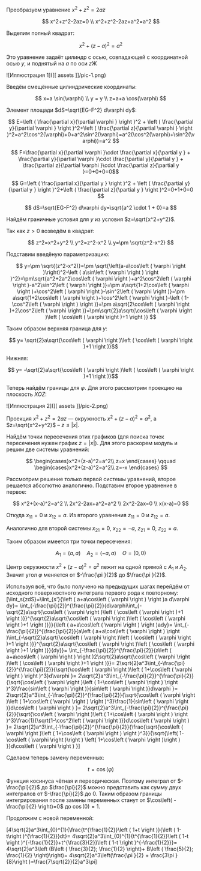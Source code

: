 Преобразуем уравнение $x^2+z^2=2az$

$$ x^2+z^2-2az=0 \\ x^2+z^2-2az+a^2=a^2 $$

Выделим полный квадрат:

$$ x^2+(z-a)^2=a^2 $$

Это уравнение задаёт цилиндр c осью, совпадающей с координатной осью $y$, и поднятый на $a$ по оси $z$Ж

![Иллюстрация 1]([[ assets ]]/pic-1.png)

Введём смещённые цилиндрические координаты:

$$ x=a \sin(\varphi) \\ y = y \\ z=a+a \cos(\varphi) $$

Элемент площади $dS=\sqrt{EG-F^2} d\varphi dy$:

$$ E=\left ( \frac{\partial x}{\partial \varphi } \right )^2 + \left ( \frac{\partial y}{\partial \varphi } \right )^2+\left ( \frac{\partial z}{\partial \varphi } \right )^2=a^2\cos^2(\varphi)+0+a^2\sin^2(\varphi)=a^2(\cos^2(\varphi)+\sin^2(\varphi))=a^2 $$

$$ F=\frac{\partial x}{\partial \varphi }\cdot \frac{\partial x}{\partial y } + \frac{\partial y}{\partial \varphi }\cdot \frac{\partial y}{\partial y } + \frac{\partial z}{\partial \varphi }\cdot \frac{\partial z}{\partial y }=0+0+0=0$$

$$ G=\left ( \frac{\partial x}{\partial y } \right )^2 + \left ( \frac{\partial y}{\partial y } \right )^2+\left ( \frac{\partial z}{\partial y } \right )^2=0+1+0=0 $$

$$ dS=\sqrt{EG-F^2} d\varphi dy=\sqrt{a^2 \cdot 1 + 0}=a $$

Найдём граничные условия для $y$ из условия $z=\sqrt{x^2+y^2}$.

Так как $z>0$ возведём в квадрат:

$$ z^2=x^2+y^2 \\ y^2=z^2-x^2 \\ y=\pm \sqrt{z^2-x^2} $$

Подставим введёную параметризацию:

$$ y=\pm \sqrt{(z^2-x^2)}=\pm \sqrt{\left(a-a\cos\left ( \varphi  \right )\right)^2-\left ( a\sin\left ( \varphi  \right ) \right )^2}=\pm\sqrt{a^2+2a^2\cos\left ( \varphi  \right )+a^2\cos^2\left ( \varphi  \right )-a^2\sin^2\left ( \varphi  \right )}=\pm a\sqrt{1+2\cos\left ( \varphi  \right )+\cos^2\left ( \varphi  \right )-\sin^2\left ( \varphi  \right )}=\pm a\sqrt{1+2\cos\left ( \varphi  \right )+\cos^2\left ( \varphi  \right )-\left ( 1-\cos^2\left ( \varphi  \right ) \right )}=\pm a\sqrt{2\cos\left ( \varphi  \right )+2\cos^2\left ( \varphi  \right )}=\pm\sqrt{2}a\sqrt{\cos\left ( \varphi  \right )\left ( \cos\left ( \varphi  \right )+1 \right )}
$$

Таким образом верхняя граница для $y$:

$$ y= \sqrt{2}a\sqrt{\cos\left ( \varphi  \right )\left ( \cos\left ( \varphi  \right )+1 \right )}$$

Нижняя:

$$ y= -\sqrt{2}a\sqrt{\cos\left ( \varphi  \right )\left ( \cos\left ( \varphi  \right )+1 \right )}$$

Теперь найдём границы для $\varphi$. Для этого рассмотрим проекцию на плоскость $XOZ$:

![Иллюстрация 2]([[ assets ]]/pic-2.png)

Проекция $x^2+z^2=2az$ — окружность $x^2+(z-a)^2=a^2$, а $z=\sqrt{x^2+y^2}$ &ndash;  $z\leqslant \left | x \right |$.

Найдём точки пересечения этих графиков (для поиска точек пересечения нужен график $z= \left | x \right |$). Для этого раскорем модуль и решим две системы уравнений:

$$
\begin{cases}x^2+(z-a)^2=a^2\\ z=x \end{cases}
\qquad
\begin{cases}x^2+(z-a)^2=a^2\\ z=-x \end{cases}
$$

Рассмотрим решение только первой системы уравнений, второе решается абсолютно аналогично. Подставим второе уравнение в первое:

$$
x^2+(x-a)^2=a^2
\\
2x^2-2ax+a^2=a^2
\\
2x^2-2ax=0
\\
x(x-a)=0
$$

Откуда ${x_1}_1=0$ и ${x_1}_2=a$. Из второго уравнения ${z_1}_1=0$ и ${z_1}_2=a$.

Аналогично для второй системы ${x_2}_1=0$, ${x_2}_2=-a$, ${z_2}_1=0$, ${z_2}_2=a$.

Таким образом имеется три точки пересечения:

$$ A_1=\left ( a, a \right ) \quad A_2=\left ( -a, a \right ) \quad O=\left ( 0, 0 \right ) $$

Центр окружности $x^2+(z-a)^2=a^2$ лежит на одной прямой с $A_1$ и $A_2$. Значит угол $\varphi$ меняется от $-\frac{\pi }{2}$ до $\frac{\pi }{2}$.

Используя всё, что было получено на предыдущих шагах перейдём от исходного поверхностного интеграла первого рода к повторному:
\[\iint_s{zdS}=\iint_{s'}{\left ( a+a\cos\left ( \varphi  \right ) \right )a d\varphi dy}=
\int_{-\frac{\pi}{2}}^{\frac{\pi}{2}}{d\varphi\int_{-\sqrt{2}a\sqrt{\cos\left ( \varphi  \right )\left ( \cos\left ( \varphi  \right )+1 \right )}}^{\sqrt{2}a\sqrt{\cos\left ( \varphi  \right )\left ( \cos\left ( \varphi  \right )+1 \right )}}}{\left ( a+a\cos\left ( \varphi  \right ) \right )ady}=
\int_{-\frac{\pi}{2}}^{\frac{\pi}{2}}{a\left ( a+a\cos\left ( \varphi  \right ) \right )\int_{-\sqrt{2}a\sqrt{\cos\left ( \varphi  \right )\left ( \cos\left ( \varphi  \right )+1 \right )}}^{\sqrt{2}a\sqrt{\cos\left ( \varphi  \right )\left ( \cos\left ( \varphi  \right )+1 \right )}}{dy}}=
\int_{-\frac{\pi}{2}}^{\frac{\pi}{2}}{a\left ( a+a\cos\left ( \varphi  \right ) \right )2\sqrt{2}a\sqrt{\cos\left ( \varphi  \right )\left ( \cos\left ( \varphi  \right )+1 \right )}}=
2\sqrt{2}a^3\int_{-\frac{\pi}{2}}^{\frac{\pi}{2}}{\sqrt{\cos\left ( \varphi  \right )\left ( 1+\cos\left ( \varphi  \right ) \right )^3}d\varphi }=
2\sqrt{2}a^3\int_{-\frac{\pi}{2}}^{\frac{\pi}{2}}{\sqrt{\cos\left ( \varphi  \right )\left ( 1+\cos\left ( \varphi  \right ) \right )^3}\frac{sin\left ( \varphi  \right )}{sin\left ( \varphi  \right )}d\varphi }=
2\sqrt{2}a^3\int_{-\frac{\pi}{2}}^{\frac{\pi}{2}}{\sqrt{\cos\left ( \varphi  \right )\left ( 1+\cos\left ( \varphi  \right ) \right )^3}\frac{1}{sin\left ( \varphi  \right )}d\cos\left ( \varphi  \right ) }=
2\sqrt{2}a^3\int_{-\frac{\pi}{2}}^{\frac{\pi}{2}}{\sqrt{\cos\left ( \varphi  \right )\left ( 1+\cos\left ( \varphi  \right ) \right )^3}\frac{1}{\sqrt{1-\cos^2\left ( \varphi  \right )}}d\cos\left ( \varphi  \right ) }=
2\sqrt{2}a^3\int_{-\frac{\pi}{2}}^{\frac{\pi}{2}}{\frac{\sqrt{\cos\left ( \varphi  \right )\left ( 1+\cos\left ( \varphi  \right ) \right )^3}}{\sqrt{\left( 1-\cos\left ( \varphi  \right )\right ) \left( 1+\cos\left ( \varphi  \right )\right ) }}d\cos\left ( \varphi  \right ) }\]

Сделаем теперь замену переменных:

$$ t=\cos\left ( \varphi  \right ) $$

Функция косинуса чётная и переодическая. Поэтому интеграл от $-\frac{\pi}{2}$ до $\frac{\pi}{2}$ можно представить как сумму двух интегралов от $-\frac{\pi}{2}$ до $0$.
Таким образом границы интегрирования после замены переменных станут от $\cos\left( -\frac{\pi}{2} \right)=0$ до $\cos \left ( 0  \right )=1$.

Продолжим с новой переменной:

\[4\sqrt{2}a^3\int_{0}^{1}{\frac{t^{\frac{1}{2}}\left ( 1+t \right )}{\left ( 1-t\right )^{\frac{1}{2}}}dt}=
4\sqrt{2}a^3\int_{0}^{1}{t^{\frac{1}{2}}\left ( 1-t \right )^{-\frac{1}{2}}+t^{\frac{3}{2}}\left ( 1-t \right )^{-\frac{1}{2}}}=
4\sqrt{2}a^3\left (B\left ( \frac{3}{2}; \frac{1}{2} \right)+ B\left ( \frac{5}{2}; \frac{1}{2} \right)\right)=
4\sqrt{2}a^3\left(\frac{\pi }{2} + \frac{3\pi }{8}\right )=\frac{7\sqrt{2}}{2}a^3\pi\]